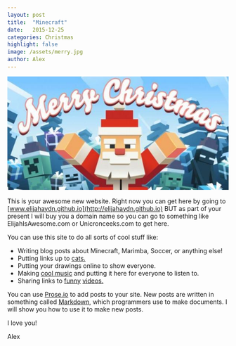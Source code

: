 ```yaml
---
layout: post
title:  "Minecraft"
date:   2015-12-25
categories: Christmas
highlight: false
image: /assets/merry.jpg
author: Alex
---  
```


<img src="/assets/merry2.jpg" alt="Minecraft merry Christmas">

This is your awesome new website. Right now you can get here by going to [www.elijahaydn.github.io](http://elijahaydn.github.io) BUT as part of your present I will buy you a domain name so you can go to something like ElijahIsAwesome.com or Unicronceeks.com to get here.  

You can use this site to do all sorts of cool stuff like:  

- Writing blog posts about Minecraft, Marimba, Soccer, or anything else!
- Putting links up to [cats.](http://www.nyan.cat/)
- Putting your drawings online to show everyone.
- Making [cool music](https://soundcloud.com/upload) and putting it here for everyone to listen to. 
- Sharing links to [funny](https://www.youtube.com/user/BYUTelevision) [videos.](https://www.youtube.com/watch?v=dQw4w9WgXcQ)  

You can use [Prose.io](http://prose.io/#elijahaydn) to add posts to your site. New posts are written in something called [Markdown](http://markdowntutorial.com/lesson/1/), which programmers use to make documents. I will show you how to use it to make new posts.  

I love you!  

Alex
